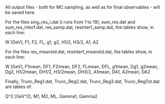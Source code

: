 All output files - both for MC sampling, as well as for final observables - will be saved here.

For the files sing_res_i.dat (i runs from 1 to 19), sum_res.dat and sum_res_interf.dat, res_samp.dat, resinterf_samp.dat, the tables show, in each line:

W [GeV], F1, F2, FL, g1, g2, H1/2, H3/2, A1, A2

For the files res_meanstd.dat, resinterf_meanstd.dat, the tables show, in each line:

W [GeV], F1mean, DF1, F2mean, DF2, FLmean, DFL, g1mean, Dg1, g2mean, Dg2, H1/2mean, DH1/2, H3/2mean, DH3/2, A1mean, DA1, A2mean, DA2

Finally, Trunc_Reg1.dat, Trunc_Reg2.dat, Trunc_Reg3.dat, Trunc_RegTot.dat are tables of:
  
Q^2 [GeV^2], M1, M2, ML, Gamma1, Gamma2
